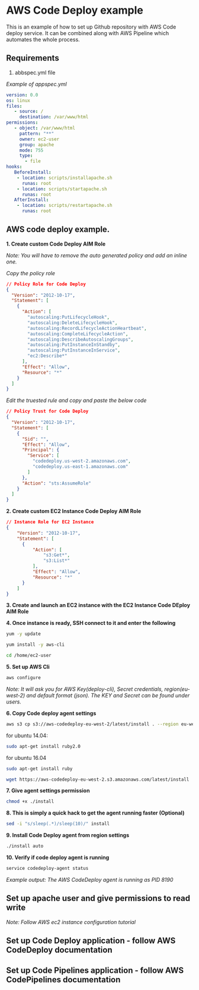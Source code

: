 # AWS Code Deploy example

This is an example of how to set up Github repository with AWS Code deploy service. It can be combined along with AWS Pipeline which automates the whole process.

## Requirements
1) abbspec.yml file

*Example of appspec.yml*

```yml
version: 0.0
os: linux
files:
   - source: /
     destination: /var/www/html
permissions:
   - object: /var/www/html
     pattern: "**"
     owner: ec2-user
     group: apache
     mode: 755
     type:
       - file
hooks:
   BeforeInstall:
    - location: scripts/installapache.sh
      runas: root
    - location: scripts/startapache.sh
      runas: root
   AfterInstall:
    - location: scripts/restartapache.sh
      runas: root
```

## AWS code deploy example.

<b>1. Create custom Code Deploy AIM Role</b>

*Note: You will have to remove the auto generated policy and add an inline one.*

*Copy the policy role*

```json
// Policy Role for Code Deploy
{
  "Version": "2012-10-17",
  "Statement": [
    {
      "Action": [
        "autoscaling:PutLifecycleHook",
        "autoscaling:DeleteLifecycleHook",
        "autoscaling:RecordLifecycleActionHeartbeat",
        "autoscaling:CompleteLifecycleAction",
        "autoscaling:DescribeAutoscalingGroups",
        "autoscaling:PutInstanceInStandby",
        "autoscaling:PutInstanceInService",
        "ec2:Describe*"
      ],
      "Effect": "Allow",
      "Resource": "*"
    }
  ]
}
```

*Edit the truested rule and copy and paste the below code*

```json
// Policy Trust for Code Deploy
{
  "Version": "2012-10-17",
  "Statement": [
    {
      "Sid": "",
      "Effect": "Allow",
      "Principal": {
        "Service": [
          "codedeploy.us-west-2.amazonaws.com",
          "codedeploy.us-east-1.amazonaws.com"
        ]
      },
      "Action": "sts:AssumeRole"
    }
  ]
}
```

<b>2. Create custom EC2 Instance Code Deploy AIM Role</b>

```json
// Instance Role for EC2 Instance
{ 
    "Version": "2012-10-17", 
    "Statement": [   
      {     
          "Action": [       
              "s3:Get*",       
              "s3:List*"     
          ],     
          "Effect": "Allow",     
          "Resource": "*"   
      } 
    ]
}
```

<b>3. Create and launch an EC2 instance with the EC2 Instance Code DEploy AIM Role</b>

<b>4. Once instance is ready, SSH connect to it and enter the following</b>

```bash
yum -y update

yum install -y aws-cli

cd /home/ec2-user
```

<b>5. Set up AWS Cli</b>

```bash
aws configure 
```

*Note: It will ask you for AWS Key(deploy-cli), Secret credentials, region(eu-west-2) and default format (json). The KEY and Secret can be found under users.*

<b>6. Copy Code deploy agent settings</b>

```bash
aws s3 cp s3://aws-codedeploy-eu-west-2/latest/install . --region eu-west-2
```

for ubuntu 14.04:

```bash
sudo apt-get install ruby2.0
```

for ubuntu 16.04

```bash
sudo apt-get install ruby
```

```bash
wget https://aws-codedeploy-eu-west-2.s3.amazonaws.com/latest/install
```

<b>7. Give agent settings permission</b>

```bash
chmod +x ./install
```
<b>8. This is simply a quick hack to get the agent running faster (Optional)</b>

```bash
sed -i "s/sleep(.*)/sleep(10)/" install 
```

<b>9. Install Code Deploy agent from region settings</b>

```bash
./install auto
```

<b>10. Verify if code deploy agent is running</b>

```bash
service codedeploy-agent status 
```

*Example output: The AWS CodeDeploy agent is running as PID 8190*

## Set up apache user and give permissions to read write

*Note: Follow AWS ec2 instance configuration tutorial*

## Set up Code Deploy application - follow AWS CodeDeploy documentation

## Set up Code Pipelines application - follow AWS CodePipelines documentation
